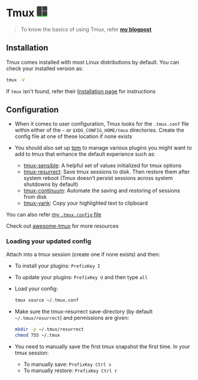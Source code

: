 # Tmux <img alt="Tmux" src="/assets/tmux.svg" height="28">

> To know the basics of using Tmux, refer [**my blogpost**](https://datkumar.hashnode.dev/tmux-a-multiverse-of-terminals)

## Installation

Tmux comes installed with most Linux distributions by default. You can check your installed version as:

```sh
tmux -V
```

If `tmux` isn't found, refer their [Installation page](https://github.com/tmux/tmux/wiki/Installing) for instructions

## Configuration

- When it comes to user configuration, Tmux looks for the `.tmux.conf` file within either of the `~` or `$XDG_CONFIG_HOME/tmux` directories. Create the config file at one of these location if none exists

- You should also set up [tpm](https://github.com/tmux-plugins/tpm) to manage various plugins you might want to add to tmux that enhance the default experience such as:

  - [tmux-sensible](https://github.com/tmux-plugins/tmux-sensible): A helpful set of values initialized for tmux options
  - [tmux-resurrect](https://github.com/tmux-plugins/tmux-resurrect): Save tmux sessions to disk. Then restore them after system reboot (Tmux doesn’t persist sessions across system shutdowns by default)
  - [tmux-continuum](https://github.com/tmux-plugins/tmux-continuum): Automate the saving and restoring of sessions from disk
  - [tmux-yank](https://github.com/tmux-plugins/tmux-yank): Copy your highlighted text to clipboard

You can also refer [my `.tmux.config` file](https://github.com/datkumar/Configs/blob/main/config-files/.tmux.conf)

Check out [awesome-tmux](https://github.com/rothgar/awesome-tmux) for more resources

### Loading your updated config

Attach into a tmux session (create one if none exists) and then:

- To install your plugins: `PrefixKey I`
- To update your plugins: `PrefixKey U` and then type `all`
- Load your config:

  ```sh
  tmux source ~/.tmux.conf
  ```

- Make sure the tmux-resurrect save-directory (by default `~/.tmux/resurrect`) and permissions are given:

  ```sh
  mkdir -p ~/.tmux/resurrect
  chmod 755 ~/.tmux
  ```

- You need to manually save the first tmux snapshot the first time. In your tmux session:
  - To manually save: `PrefixKey Ctrl s`
  - To manually restore: `PrefixKey Ctrl r`
